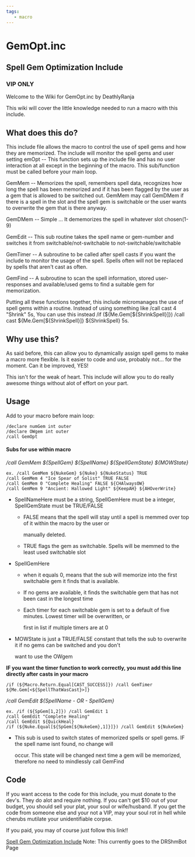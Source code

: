 ```yaml
---
tags:
   - macro
---
```

# GemOpt.inc

## Spell Gem Optimization Include

### VIP ONLY

Welcome to the Wiki for GemOpt.inc by DeathlyRanja

This wiki will cover the little knowledge needed to run a macro with this include.

## What does this do?

This include file allows the macro to control the use of spell gems and how they are memorized. The include will monitor the spell gems and user setting emOpt -- This function sets up the include file and has no user interaction at all except in the beginning of the macro. This sub/function must be called before your main loop.

GemMem -- Memorizes the spell, remembers spell data, recognizes how long the spell has been memorized and if it has been flagged by the user as a gem that is allowed to be switched out. GemMem may call GemDMem if there is a spell in the slot and the spell gem is switchable or the user wants to overwrite the gem that is there anyway.

GemDMem -- Simple ... It dememorizes the spell in whatever slot chosen(1-9)

GemEdit -- This sub routine takes the spell name or gem-number and switches it from switchable/not-switchable to not-switchable/switchable

GemTimer -- A subroutine to be called after spell casts if you want the include to monitor the usage of the spell. Spells often will not be replaced by spells that aren't cast as often.

GemFind -- A subroutine to scan the spell information, stored user-responses and available/used gems to find a suitable gem for memorization.

Putting all these functions together, this include micromanages the use of spell gems within a routine. Instead of using something like /call cast 4 "Shrink" 5s, You can use this instead /if (${Me.Gem[${ShrinkSpell}\]}) /call cast ${Me.Gem\[${ShrinkSpell}]} ${ShrinkSpell} 5s.

## Why use this?

As said before, this can allow you to dynamically assign spell gems to make a macro more flexible. Is it easier to code and use, probably not... for the moment. Can it be improved, YES!

This isn't for the weak of heart. This include will allow you to do really awesome things without alot of effort on your part.

## Usage

Add to your macro before main loop:

`/declare numGem int outer`  
`/declare OWgem int outer`  
`/call GemOpt`

#### Subs for use within macro

_/call GemMem ${SpellGem} ${SpellName} ${SpellGemState} ${MOWState}_

`ex. /call GemMem ${NukeGem} ${Nuke} ${NukeStatus} TRUE`  
`/call GemMem 4 "Ice Spear of Solist" TRUE FALSE`  
`/call GemMem 0 "Complete Healing" FALSE ${CHAlwaysOW}`  
`/call GemMem 9 "Ancient: Hallowed Light" ${KeepAH} ${AHOverWrite}`

* SpellNameHere must be a string, SpellGemHere must be a integer, SpellGemState must be TRUE/FALSE
  * FALSE means that the spell will stay until a spell is memmed over top of it within the macro by the user or

    manually deleted.

  * TRUE flags the gem as switchable. Spells will be memmed to the least used switchable slot
* SpellGemHere
  * when it equals 0, means that the sub will memorize into the first switchable gem it finds that is available.
  * If no gems are available, it finds the switchable gem that has not been cast in the longest time
  * Each timer for each switchable gem is set to a default of five minutes. Lowest timer will be overwritten, or

    first in list if multiple timers are at 0
* MOWState is just a TRUE/FALSE constant that tells the sub to overwrite it if no gems can be switched and you don't

  want to use the OWgem

**IF you want the timer function to work correctly, you must add this line directly after casts in your macro**

`/if (${Macro.Return.Equal[CAST_SUCCESS]}) /call GemTimer ${Me.Gem[<${SpellThatWasCast}>]}`

_/call GemEdit ${SpellName - OR - SpellGem}_

`ex. /if (${SpGem[1,2]}) /call GemEdit 1`  
`/call GemEdit "Complete Healing"`  
`/call GemEdit ${QuickHeal}`  
`/if (${Nuke.Equal[${SpGem[${NukeGem},1]}]}) /call GemEdit ${NukeGem}`

* This sub is used to switch states of memorized spells or spell gems. IF the spell name isnt found, no change will

  occur. This state will be changed next time a gem will be memorized, therefore no need to mindlessly call GemFind

## Code

If you want access to the code for this include, you must donate to the dev's. They do alot and require nothing. If you can't get $10 out of your budget, you should sell your plat, your soul or wife/husband. If you get the code from someone else and your not a VIP, may your soul rot in hell while cherubs mutilate your unidentifiable corpse.

If you paid, you may of course just follow this link!!

[Spell Gem Optimization Include](https://macroquest.org/phpBB3/viewtopic.php?t=13340) Note: This currently goes to the DRShmBot Page

